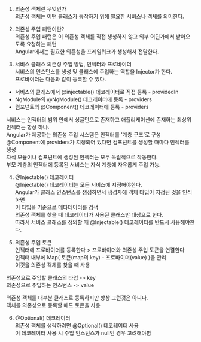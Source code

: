 1. 의존성 객체란 무엇인가  
의존성 객체는 어떤 클래스가 동작하기 위해 필요한 서비스나 객체를 의미한다.

2. 의존성 주입 패턴이란?  
의존성 주입 패턴은 이 의존성 객체를 직접 생성하지 않고 외부 어딘가에서 받아오도록 요청하는 패턴  
Angular에서는 필요한 의존성을 프레임워크가 생성해서 전달한다.  

3. 서비스 클래스 의존성 주입 방법, 인젝터와 프로바이더  
서비스의 인스턴스를 생성 및 클래스에 주입하는 역할을 Injector가 한다.  
프로바이더는 다음과 같이 등록할 수 있다.  

- 서비스의 클래스에서 @injectable() 데코레이터로 직접 등록 - providedIn
- NgModule의 @NgModule() 데코레이터에 등록 - providers
- 컴포넌트의 @Component() 데코레이터에 등록 - providers  

서비스는 인젝터의 범위 안에서 싱글턴으로 존재하고 애플리케이션에 존재하는 최상위 인젝터는 항상 하나.  
Angular가 제공하는 의존성 주입 시스템은 인젝터를 '계층 구조'로 구성  
@Component에 providers가 지정되어 있다면 컴포넌트를 생성할 때마다 인젝터를 생성  
자식 모듈이나 컴포넌트에 생성된 인젝터는 모두 독립적으로 작동한다.  
부모 계층의 인젝터에 등록된 서비스는 자식 계층에 자유롭게 주입 가능.  

4. @Injectable() 데코레이터  
@Injectable() 데코레이터는 모든 서비스에 지정해야한다.  
Angular가 클래스 인스턴스를 생성하면서 생성자에 객체 타입이 지정된 것을 인식하면  
이 타입을 기준으로 메타데이터를 검색  
의존성 객체를 찾을 때 데코레이터가 사용된 클래스만 대상으로 한다.  
따라서 서비스 클래스를 정의할 때 @Injectable() 데코레이터를 반드시 사용해야한다.  
 
5. 의존성 주입 토큰  
인젝터에 프로바이더를 등록한다 > 프로바이더와 의존성 주입 토큰을 연결한다  
인젝터 내부에 Map( 토큰(map의 key) - 프로바이더(value) )을 관리  
이것을 의존성 객체를 찾을 때 사용  
 
의존성으로 주입할 클래스의 타입 -> key  
의존성으로 주입하는 인스턴스 -> value  
 
의존성 객체를 대부분 클래스로 등록하지만 항상 그런것은 아니다.  
객체를 의존성으로 등록할 때도 토큰을 사용  

6. @Optional() 데코레이터  
의존성 객체를 생략하려면 @Optional() 데코레이터 사용  
이 데코레이터 사용 시 주입 인스턴스가 null인 경우 고려해야함  
  